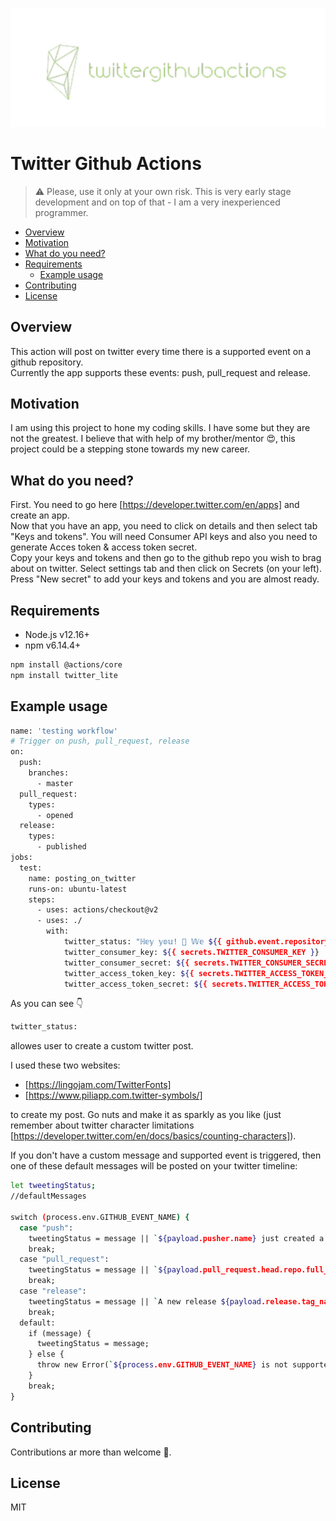 ![twittergithubaction logo](img/tgalogo.png)
# Twitter Github Actions

> :warning: Please, use it only at your own risk. This is very early stage development and on top of that - I am a very inexperienced programmer.

<!-- toc -->

- [Overview](#overview)
- [Motivation](#motivation)
- [What do you need?](#what-do-you-need)
- [Requirements](#requirements)
  * [Example usage](#example-usage)
- [Contributing](#contributing)
- [License](#license)

<!-- tocstop -->

## Overview

This action will post on twitter every time there is a supported event on a github repository. </br>
Currently the app supports these events: push, pull_request and release.

## Motivation

I am using this project to hone my coding skills. I have some but they are not the greatest. I believe that with help of my brother/mentor :heart_eyes:, this project could be a stepping stone towards my new career.

## What do you need?

First. You need to go here [https://developer.twitter.com/en/apps] and create an app.</br>
Now that you have an app, you need to click on details and then select tab "Keys and tokens".
You will need Consumer API keys and also you need to generate Acces token & access token secret.</br>
Copy your keys and tokens and then go to the github repo you wish to brag about on twitter. Select settings tab and then click on Secrets (on your left).
Press "New secret" to add your keys and tokens and you are almost ready. 

## Requirements

* Node.js v12.16+
* npm v6.14.4+

```sh
npm install @actions/core
npm install twitter_lite
```

## Example usage

```sh
name: 'testing workflow'
# Trigger on push, pull_request, release
on: 
  push:
    branches:
      - master
  pull_request:
    types:
      - opened
  release:
    types: 
      - published
jobs:
  test:
    name: posting_on_twitter
    runs-on: ubuntu-latest
    steps:
      - uses: actions/checkout@v2
      - uses: ./
        with:
            twitter_status: "ℍ𝕖𝕪 𝕪𝕠𝕦! 👋 𝕎𝕖 ${{ github.event.repository.owner.name}} 𝕙𝕒𝕧𝕖 𝕒 𝕟𝕖𝕨 𝕔𝕠𝕞𝕞𝕚𝕥 𝕚𝕟 𝕥𝕙𝕖 𝕞𝕒𝕤𝕥𝕖𝕣 𝕓𝕣𝕒𝕟𝕔𝕙 🥳 \n 𝕀𝕥𝕤 𝕟𝕒𝕞𝕖 𝕚𝕤 ${{ github.event.commits[0].message }} 😱 \n ℂ𝕙𝕖𝕔𝕜 𝕚𝕥 𝕠𝕦𝕥 𝕙𝕖𝕣𝕖 👇 \n ${{ github.event.commits[0].url }}"
            twitter_consumer_key: ${{ secrets.TWITTER_CONSUMER_KEY }} 
            twitter_consumer_secret: ${{ secrets.TWITTER_CONSUMER_SECRET }} 
            twitter_access_token_key: ${{ secrets.TWITTER_ACCESS_TOKEN_KEY }} 
            twitter_access_token_secret: ${{ secrets.TWITTER_ACCESS_TOKEN_SECRET }} 
```

As you can see :point_down:
```sh
twitter_status:
```
allowes user to create a custom twitter post.

I used these two websites:
* [https://lingojam.com/TwitterFonts] 
* [https://www.piliapp.com.twitter-symbols/]

to create my post. Go nuts and make it as sparkly as you like (just remember about twitter character limitations [https://developer.twitter.com/en/docs/basics/counting-characters]). 

If you don't have a custom message and supported event is triggered, then one of these default messages will be posted on your twitter timeline:
```sh
let tweetingStatus;
//defaultMessages

switch (process.env.GITHUB_EVENT_NAME) {
  case "push":
    tweetingStatus = message || `${payload.pusher.name} just created a commit to ${payload.repository.full_name}. More details are available here: ${payload.commits[0].url}`;
    break;
  case "pull_request":
    tweetingStatus = message || `${payload.pull_request.head.repo.full_name} just created a pull request: ${payload.pull_request.title}. More info is available here: ${payload.pull_request.html_url}`;
    break;
  case "release":
    tweetingStatus = message || `A new release ${payload.release.tag_name} in ${payload.repository.full_name}. More details are available here ${payload.release.html_url}`;
    break;
  default:
    if (message) {
      tweetingStatus = message;
    } else {
      throw new Error(`${process.env.GITHUB_EVENT_NAME} is not supported with default message. Provide custom message using tweeter_status input parameter.`);
    }
    break;
}
```
## Contributing 

Contributions ar more than welcome :handshake:.

## License

MIT